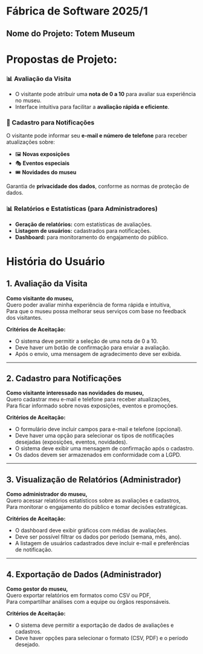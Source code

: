 # Fábrica de Software 2025/1  

## Nome do Projeto: Totem Museum

# Propostas de Projeto:

### 📊 Avaliação da Visita  
- O visitante pode atribuir uma **nota de 0 a 10** para avaliar sua experiência no museu.  
- Interface intuitiva para facilitar a **avaliação rápida e eficiente**.  

### 📩 Cadastro para Notificações  
O visitante pode informar seu **e-mail e número de telefone** para receber atualizações sobre:  
   - 🖼 **Novas exposições**  
   - 🎭 **Eventos especiais**  
   - 🎟 **Novidades do museu**  

Garantia de **privacidade dos dados**, conforme as normas de proteção de dados.  

### 📊 Relatórios e Estatísticas (para Administradores)  
- **Geração de relatórios:** com estatísticas de avaliações.
- **Listagem de usuários:** cadastrados para notificações.
- **Dashboard:** para monitoramento do engajamento do público.  

# História do Usuário

## 1. Avaliação da Visita

**Como visitante do museu,**  
Quero poder avaliar minha experiência de forma rápida e intuitiva,  
Para que o museu possa melhorar seus serviços com base no feedback dos visitantes.

**Critérios de Aceitação:**
- O sistema deve permitir a seleção de uma nota de 0 a 10.
- Deve haver um botão de confirmação para enviar a avaliação.
- Após o envio, uma mensagem de agradecimento deve ser exibida.

---

## 2. Cadastro para Notificações

**Como visitante interessado nas novidades do museu,**  
Quero cadastrar meu e-mail e telefone para receber atualizações,  
Para ficar informado sobre novas exposições, eventos e promoções.

**Critérios de Aceitação:**
- O formulário deve incluir campos para e-mail e telefone (opcional).
- Deve haver uma opção para selecionar os tipos de notificações desejadas (exposições, eventos, novidades).
- O sistema deve exibir uma mensagem de confirmação após o cadastro.
- Os dados devem ser armazenados em conformidade com a LGPD.

---

## 3. Visualização de Relatórios (Administrador)

**Como administrador do museu,**  
Quero acessar relatórios estatísticos sobre as avaliações e cadastros,  
Para monitorar o engajamento do público e tomar decisões estratégicas.

**Critérios de Aceitação:**
- O dashboard deve exibir gráficos com médias de avaliações.
- Deve ser possível filtrar os dados por período (semana, mês, ano).
- A listagem de usuários cadastrados deve incluir e-mail e preferências de notificação.

---

## 4. Exportação de Dados (Administrador)

**Como gestor do museu,**  
Quero exportar relatórios em formatos como CSV ou PDF,  
Para compartilhar análises com a equipe ou órgãos responsáveis.

**Critérios de Aceitação:**
- O sistema deve permitir a exportação de dados de avaliações e cadastros.
- Deve haver opções para selecionar o formato (CSV, PDF) e o período desejado.
